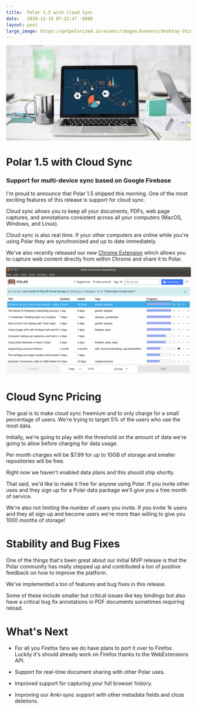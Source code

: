 ```yaml
---
title:  Polar 1.5 with Cloud Sync
date:   2018-12-16 07:22:47 -0800
layout: post
large_image: https://getpolarized.io/assets/images/banners/desktop-thin.jpg
---
```


<img class="img-fluid" src="/assets/images/banners/desktop-thin.jpg">

# Polar 1.5 with Cloud Sync

### Support for multi-device sync based on Google Firebase


I'm proud to announce that Polar 1.5 shipped this morning.  One of the most exciting features of this release is support
for cloud sync.  

Cloud sync allows you to keep all your documents, PDFs, web page captures, and annotations consistent across all 
your computers (MacOS, Windows, and Linux).

Cloud sync is also real time.  If your other computers are online while you're using Polar they are synchronized and
up to date immediately.

We've also recently released our new <a href="https://chrome.google.com/webstore/detail/save-to-polar/jkfdkjomocoaljglgddnmhcbolldcafd">Chrome Extension</a>
which allows you to capture web content directly from within Chrome and share it to Polar.

<img class="img-fluid img-shadow" src="/assets/screenshots/cloud-sync-narrow.png">

# Cloud Sync Pricing

The goal is to make cloud sync freemium and to only charge for a small percentage of users.  We're trying to target 5%
of the users who use the most data.  

Initially, we're going to play with the threshold on the amount of data we're going to allow before charging for data 
usage.

Per month charges will be $7.99 for up to 10GB of storage and smaller repositories will be free.  

Right now we haven't enabled data plans and this should ship shortly.  

That said, we'd like to make it free for anyone using Polar.  If you invite other uses and they sign up for a Polar data 
package we'll give you a free month of service.  

We're also not limiting the number of users you invite.  If you invite 1k users and they all sign up and become users 
we're more than willing to give you 1000 months of storage!  

# Stability and Bug Fixes

One of the things that's been great about our initial MVP release is that the Polar community has really stepped up and 
contributed a ton of positive feedback on how to improve the platform.

We've implemented a ton of features and bug fixes in this release.  

Some of these include smaller but critical issues like key bindings but also have a critical bug fix annotations in PDF 
documents sometimes requiring reload.

# What's Next

- For all you Firefox fans we do have plans to port it over to Firefox.  Luckily it's should already work on Firefox
thanks to the WebExtensions API.

- Support for real-time document sharing with other Polar uses.  

- Improved support for capturing your full browser history.  

- Improving our Anki-sync support with other metadata fields and cloze deletions.
